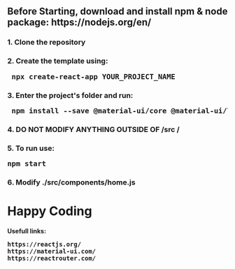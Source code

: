 <h2> Before Starting, download and install npm & node package: https://nodejs.org/en/
<h3> 1. Clone the repository </h3>
<h3> 2. Create the template using: <pre> npx create-react-app YOUR_PROJECT_NAME </pre> </h3>
<h3> 3. Enter the project's folder and run: <pre> npm install --save @material-ui/core @material-ui/lab react-router-dom </pre> </h3>
<h3> 4. DO NOT MODIFY ANYTHING OUTSIDE OF /src /<h3>
<h3> 5. To run use: <pre>npm start</pre> </h3>
<h3> 6. Modify ./src/components/home.js </h3>
<h1> Happy Coding </h1>
<h4> Usefull links: <pre>
https://reactjs.org/
https://material-ui.com/
https://reactrouter.com/
</pre> </h4>
